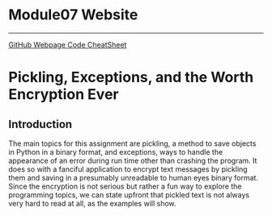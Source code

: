 # Module07 Website
--- 

[GitHub Webpage Code CheatSheet](https://github.com/KevinLeighScales/markdown-here/wiki/Markdown-Cheatsheet)

# Pickling, Exceptions, and the Worth Encryption Ever
## Introduction

The main topics for this assignment are pickling, a method to save objects in Python in a binary format, and exceptions, ways to handle the appearance of an error during run time other than crashing the program. It does so with a fanciful application to encrypt text messages by pickling them and saving in a presumably unreadable to human eyes binary format. Since the encryption is not serious but rather a fun way to explore the programming topics, we can state upfront that pickled text is not always very hard to read at all, as the examples will show.

